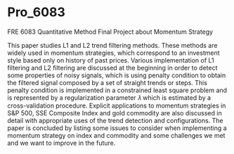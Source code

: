 # Pro_6083
FRE 6083 Quantitative Method Final Project about Momentum Strategy

This paper studies L1 and L2 trend filtering methods. These methods are widely used in momentum strategies,
which correspond to an investment style based only on history of past prices. Various implementation of L1 filtering 
and L2 filtering are discussed at the beginning in order to detect some properties of noisy signals, which is using
penalty condition to obtain the filtered signal composed by a set of straight trends or steps. This penalty condition 
is implemented in a constrained least square problem and is represented by a regularization parameter 𝜆 which is 
estimated by a cross-validation procedure. Explicit applications to momentum strategies in S&P 500, SSE Composite 
Index and gold commodity are also discussed in detail with appropriate uses of the trend detection and configurations. 
The paper is concluded by listing some issues to consider when implementing a momentum strategy on index and commodity 
and some challenges we met and we want to improve in the future.
